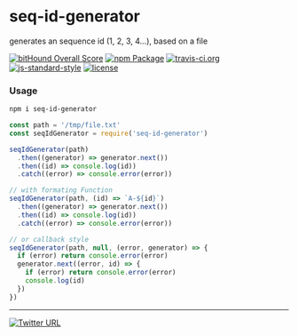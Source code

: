 seq-id-generator
====
generates an sequence id (1, 2, 3, 4...), based on a file

[![bitHound Overall Score](https://www.bithound.io/github/stockulus/seq-id-generator/badges/score.svg)](https://www.bithound.io/github/stockulus/seq-id-generator) [![npm Package](https://img.shields.io/npm/dm/seq-id-generator.svg)](https://www.npmjs.com/package/seq-id-generator) [![travis-ci.org](https://travis-ci.org/stockulus/seq-id-generator.svg)](https://travis-ci.org/stockulus/seq-id-generator) [![js-standard-style](https://img.shields.io/badge/code%20style-standard-brightgreen.svg)](http://standardjs.com/) [![license](https://img.shields.io/npm/l/seq-id-generator.svg?maxAge=2592000)](https://opensource.org/licenses/MIT)
### Usage

```bash
npm i seq-id-generator
```

```js
const path = '/tmp/file.txt'
const seqIdGenerator = require('seq-id-generator')

seqIdGenerator(path)
  .then((generator) => generator.next())
  .then((id) => console.log(id))
  .catch((error) => console.error(error))

// with formating Function
seqIdGenerator(path, (id) => `A-${id}`)
  .then((generator) => generator.next())
  .then((id) => console.log(id))
  .catch((error) => console.error(error))

// or callback style
seqIdGenerator(path, null, (error, generator) => {
  if (error) return console.error(error)
  generator.next((error, id) => {
    if (error) return console.error(error)
    console.log(id)
  })
})

```

---
[![Twitter URL](https://img.shields.io/twitter/url/http/shields.io.svg?style=social&maxAge=2592000)](https://twitter.com/stockulus)
